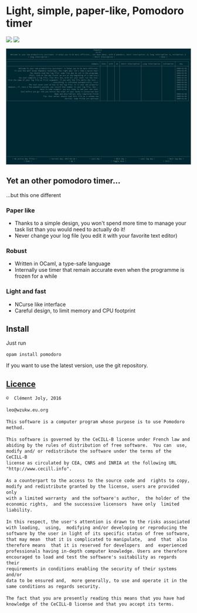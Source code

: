 # Light, simple, paper-like, Pomodoro timer

[![](https://img.shields.io/badge/licence-CeCILL-blue.svg)](http://cecill.info/licences/Licence_CeCILL-B_V1-en.html)
[![](https://img.shields.io/badge/opam-pomodoro-orange.svg)]()

[![](./example_file.png)](https://pomodoro.ml)

## Yet an other pomodoro timer…

…but this one different

### Paper like

 + Thanks to a simple design, you won't spend more time to manage your task list
   than you would need to actually do it!
 + Never change your log file (you edit it with your favorite text editor)

### Robust

 + Written in OCaml, a type-safe language
 + Internally use timer that remain accurate even when the programme is frozen
   for a while

### Light and fast

 + NCurse like interface
 + Careful design, to limit memory and CPU footprint

## Install

Just run

```
opam install pomodoro
```

If you want to use the latest version, use the git repository.

## [Licence](licence.en.html)

```
©  Clément Joly, 2016

leo@wzukw.eu.org

This software is a computer program whose purpose is to use Pomodoro method.

This software is governed by the CeCILL-B license under French law and
abiding by the rules of distribution of free software.  You can  use,
modify and/ or redistribute the software under the terms of the CeCILL-B
license as circulated by CEA, CNRS and INRIA at the following URL
"http://www.cecill.info".

As a counterpart to the access to the source code and  rights to copy,
modify and redistribute granted by the license, users are provided only
with a limited warranty  and the software's author,  the holder of the
economic rights,  and the successive licensors  have only  limited
liability.

In this respect, the user's attention is drawn to the risks associated
with loading,  using,  modifying and/or developing or reproducing the
software by the user in light of its specific status of free software,
that may mean  that it is complicated to manipulate,  and  that  also
therefore means  that it is reserved for developers  and  experienced
professionals having in-depth computer knowledge. Users are therefore
encouraged to load and test the software's suitability as regards their
requirements in conditions enabling the security of their systems and/or
data to be ensured and,  more generally, to use and operate it in the
same conditions as regards security.

The fact that you are presently reading this means that you have had
knowledge of the CeCILL-B license and that you accept its terms.
```
